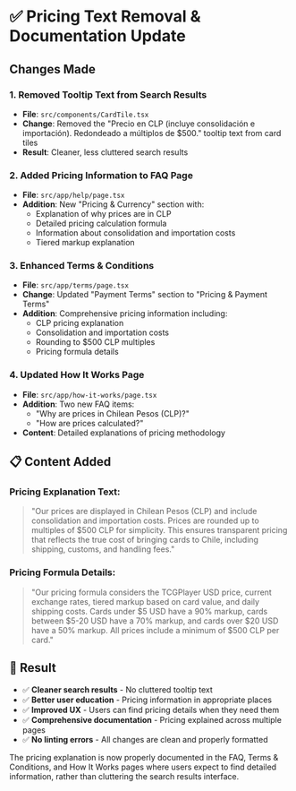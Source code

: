 # ✅ Pricing Text Removal & Documentation Update

## Changes Made

### 1. **Removed Tooltip Text from Search Results**
- **File**: `src/components/CardTile.tsx`
- **Change**: Removed the "Precio en CLP (incluye consolidación e importación). Redondeado a múltiplos de $500." tooltip text from card tiles
- **Result**: Cleaner, less cluttered search results

### 2. **Added Pricing Information to FAQ Page**
- **File**: `src/app/help/page.tsx`
- **Addition**: New "Pricing & Currency" section with:
  - Explanation of why prices are in CLP
  - Detailed pricing calculation formula
  - Information about consolidation and importation costs
  - Tiered markup explanation

### 3. **Enhanced Terms & Conditions**
- **File**: `src/app/terms/page.tsx`
- **Change**: Updated "Payment Terms" section to "Pricing & Payment Terms"
- **Addition**: Comprehensive pricing information including:
  - CLP pricing explanation
  - Consolidation and importation costs
  - Rounding to $500 CLP multiples
  - Pricing formula details

### 4. **Updated How It Works Page**
- **File**: `src/app/how-it-works/page.tsx`
- **Addition**: Two new FAQ items:
  - "Why are prices in Chilean Pesos (CLP)?"
  - "How are prices calculated?"
- **Content**: Detailed explanations of pricing methodology

## 📋 Content Added

### Pricing Explanation Text:
> "Our prices are displayed in Chilean Pesos (CLP) and include consolidation and importation costs. Prices are rounded up to multiples of $500 CLP for simplicity. This ensures transparent pricing that reflects the true cost of bringing cards to Chile, including shipping, customs, and handling fees."

### Pricing Formula Details:
> "Our pricing formula considers the TCGPlayer USD price, current exchange rates, tiered markup based on card value, and daily shipping costs. Cards under $5 USD have a 90% markup, cards between $5-20 USD have a 70% markup, and cards over $20 USD have a 50% markup. All prices include a minimum of $500 CLP per card."

## 🎯 Result

- ✅ **Cleaner search results** - No cluttered tooltip text
- ✅ **Better user education** - Pricing information in appropriate places
- ✅ **Improved UX** - Users can find pricing details when they need them
- ✅ **Comprehensive documentation** - Pricing explained across multiple pages
- ✅ **No linting errors** - All changes are clean and properly formatted

The pricing explanation is now properly documented in the FAQ, Terms & Conditions, and How It Works pages where users expect to find detailed information, rather than cluttering the search results interface.

